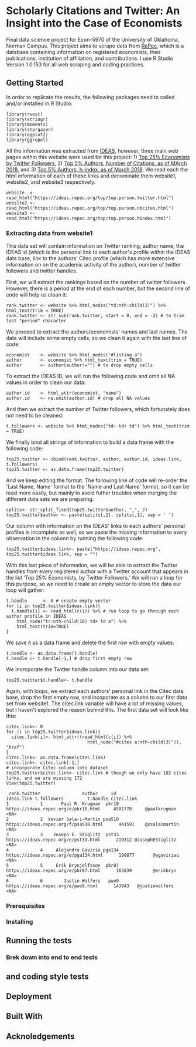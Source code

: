 # Scholarly Citations and Twitter: An Insight into the Case of Economists
Final data science project for Econ-5970 of the University of Oklahoma, Norman Campus. This project aims to scrape data from [RePec](https://ideas.repec.org/), which is a database containing information on registered economists, their publications, institution of affiliation, and contributions. I use R Studio Version 1.0.153 for all web scraping and coding practices. 

## Getting Started
In order to replicate the results, the following packages need to called and/or installed in R Studio:
```
library(rvest)
library(stringr)
library(moments)
library(stargazer)
library(ggplot2)
library(ggrepel)
```
All the information was extracted from [IDEAS](https://ideas.repec.org/), however, three main web pages within this website were used for this project: 1) [Top 25% Economists by Twitter Follwoers](https://ideas.repec.org/top/top.person.twitter.html), 2) [Top 5% Authors, Number of Citations, as of MArch 2018](https://ideas.repec.org/top/top.person.nbcites.html), and 3) [Top 5% Authors, h-index, as of March 2018](https://ideas.repec.org/top/top.person.hindex.html). We read each the html information of each of these links and denominate them website1, website2, and website3 respectively. 
```
website  <- read_html("https://ideas.repec.org/top/top.person.twitter.html")
website2 <- read_html("https://ideas.repec.org/top/top.person.nbcites.html")
website3 <- read_html("https://ideas.repec.org/top/top.person.hindex.html")
```

### Extracting data from website1
This data set will contain information on Twitter ranking, author name, the IDEAS id (which is the personal link to each author's profile within the IDEAS data base, link to the authors' Citec profile (which has more extensive information on on the academic activity of the author), number of twitter followers and twitter handles.

First, we will extract the rankings based on the number of twitter followers. However, there is a period at the end of each number, but the second line of code will help us clean it: 
```
rank.twitter <- website %>% html_nodes("td:nth-child(2)") %>% html_text(trim = TRUE)
rank.twitter <- str_sub(rank.twitter, start = 0, end = -2) # to trim last "period" character
```
We proceed to extract the authors/economists' names and last names. The data will include some empty cells, so we clean it again with the last line of code:
```
economist    <- website %>% html_nodes("#listing a")
author       <- economist %>% html_text(trim = TRUE)
author       <- author[author!=""] # to drop empty cells
```
To extract the IDEAS ID, we will run the following code and omit all NA values in order to clean our data: 
```
author.id    <- html_attr(economist, "name")
author.id    <- na.omit(author.id) # drop all NA values
```
And then we extract the number of Twitter followers, which fortunately does not need to be cleaned:
```
t.followers <- website %>% html_nodes("td~ td+ td") %>% html_text(trim = TRUE)
```
We finally bind all strings of information to build a data frame with the following code:
```
top25.twitter <- cbind(rank.twitter, author, author.id, ideas.link, t.followers)
top25.twitter <- as.data.frame(top25.twitter)
```
And we keep editing the format. The following line of code will re-order the 'Last Name, Name' format to the 'Name and Last Name' format, so it can be read more easily, but mainly to avoid futher troubles when merging the different data sets we are preparing. 
```
splits<- str_split_fixed(top25.twitter$author, ",", 2)
top25.twitter$author <- paste(splits[,2], splits[,1], sep = ' ')
```
Our column with information on the IDEAS' links to each authors' personal profiles is incomplete as well, so we paste the missing information to every observation in the column by running the following code:

```
top25.twitter$ideas.link<- paste("https://ideas.repec.org", top25.twitter$ideas.link, sep = "")
```
With this last piece of information, we will be able to extract the Twitter handles from every registered author with a Twitter account that appears in the list 'Top 25% Economists, by Twitter Followers.' We will run a loop for this purpose, so we need to create an empty vector to store the data our loop will gather: 
```
t.handle      <- 0 # create empty vector 
for (i in top25.twitter$ideas.link){
  t.handle[i] <- read_html(c(i)) %>% # run loop to go through each author profile in IDEAS
    html_node("tr:nth-child(10) td+ td a") %>%
    html_text(trim=TRUE)
}
```
We save it as a data frame and delete the first row with empty values: 

```
t.handle <- as.data.frame(t.handle)
t.handle <- t.handle[-1,] # drop first empty row 
```
We inorcporate the Twitter handle column into our data set: 
```
top25.twitter$t.handle<- t.handle
```
Again, with loops, we extract each authors' personal link in the Citec data base, drop the first empty row, and incoporate as a column to our first data set from website1. The citec.link variable will have a lot of missing values, but I haven't explored the reason behind this. The first data set will look like this:

```
citec.link<- 0
for (i in top25.twitter$ideas.link){
  citec.link[i]<- html_attr((read_html(c(i)) %>%
                               html_node("#cites a:nth-child(3)")), "href")
}
citec.link<- as.data.frame(citec.link)
citec.link<- citec.link[-1,]
# incorporate Citec column into dataset
top25.twitter$citec.link<- citec.link # though we only have 182 citec links, and we are missing 172
View(top25.twitter)

 rank.twitter                author     id                            ideas.link t.followers         t.handle citec.link
1            1       Paul R. Krugman  pkr10  https://ideas.repec.org/e/pkr10.html     4501778     @paulkrugman       <NA>
2            2  Xavier Sala-i-Martin psa510 https://ideas.repec.org/f/psa510.html      441591    @xsalaimartin       <NA>
3            3    Joseph E. Stiglitz  pst33  https://ideas.repec.org/e/pst33.html      219312 @JosephEStiglitz       <NA>
4            4     Alejandro Gaviria pga134 https://ideas.repec.org/e/pga134.html      190877       @agaviriau       <NA>
5            5     Erik Brynjolfsson  pbr87  https://ideas.repec.org/e/pbr87.html      165839        @erikbryn       <NA>
6            6        Justin Wolfers   pwo9   https://ideas.repec.org/e/pwo9.html      143943   @justinwolfers       <NA>

```


### Prerequisites

### Installing

## Running the tests

### Brek down into end to end tests

## and coding style tests

## Deployment 

## Built With

## Acknoledgements 

